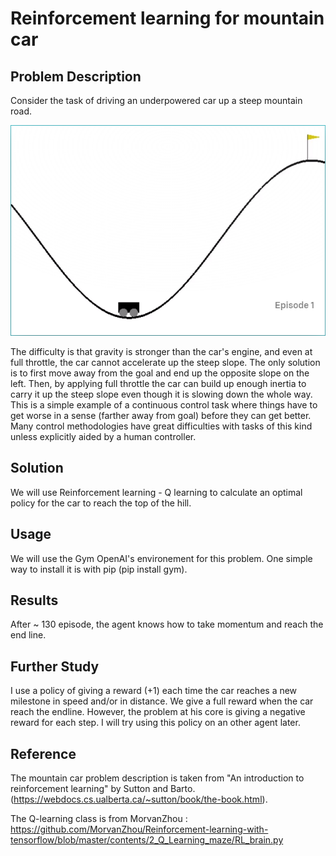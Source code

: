 # Reinforcement learning for mountain car

## Problem Description
Consider the task of driving an underpowered car up a steep mountain road. 

![alt text](mountaincar.PNG "Mountain Car environment")

The difficulty is that gravity is stronger than the car's engine, and even at full throttle, the car cannot accelerate up the steep slope. The only solution is to first move away from the goal and end up the opposite slope on the left. Then, by applying full throttle the car can build up enough inertia to carry it up the steep slope even though it is slowing down the whole way. This is a simple example of a continuous control task where things have to get worse in a sense (farther away from goal) before they can get better. Many control methodologies have great difficulties with tasks of this kind unless explicitly aided by a human controller. 

## Solution
We will use Reinforcement learning - Q learning to calculate an optimal policy for the car to reach the top of the hill.

## Usage
We will use the Gym OpenAI's environement for this problem. One simple way to install it is with pip (pip install gym).


## Results

After ~ 130 episode, the agent knows how to take momentum and reach the end line.

## Further Study

I use a policy of giving a reward (+1) each time the car reaches a new milestone in speed and/or in distance. We give a full reward when the car reach the endline.
However, the problem at his core is giving a negative reward for each step. I will try using this policy on an other agent later.

## Reference
The mountain car problem description is taken from "An introduction to reinforcement learning" by Sutton and Barto. (https://webdocs.cs.ualberta.ca/~sutton/book/the-book.html).

The Q-learning class is from MorvanZhou : https://github.com/MorvanZhou/Reinforcement-learning-with-tensorflow/blob/master/contents/2_Q_Learning_maze/RL_brain.py
